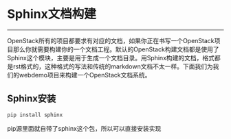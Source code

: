 # Sphinx文档构建

---

OpenStack所有的项目都要求有对应的文档，如果你正在书写一个OpenStack项目那么你就需要构建你的一个文档工程。默认的OpenStack构建文档都是使用了Sphinx这个模块，主要是用于生成一个文档目录。用Sphinx构建的文档，格式都是rst格式的，这种格式的写法和传统的markdown文档不太一样。下面我们为我们的webdemo项目来构建一个OpenStack文档系统。



## Sphinx安装

```
pip install sphinx
```

pip源里面就自带了sphinx这个包，所以可以直接安装实现



